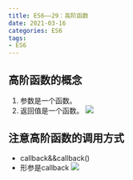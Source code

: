 ```yaml
---
title: ES6——29：高阶函数
date: 2021-03-16
categories: ES6
tags: 
- ES6
---
```

## 高阶函数的概念
1. 参数是一个函数。
2. 返回值是一个函数。
![](https://img-blog.csdnimg.cn/img_convert/df455a00c976faab175c86374ce52407.png)
## 注意高阶函数的调用方式
* callback&&callback()
* 形参是callback
![](https://img-blog.csdnimg.cn/img_convert/f22c19309941b0d5a9a24f9a36f8334d.png)
